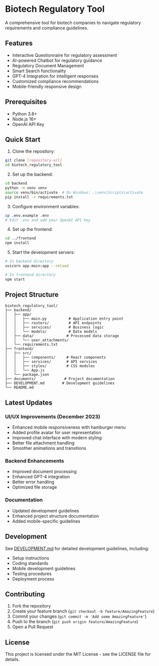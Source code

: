 # Biotech Regulatory Tool

A comprehensive tool for biotech companies to navigate regulatory requirements and compliance guidelines.

## Features

- Interactive Questionnaire for regulatory assessment
- AI-powered Chatbot for regulatory guidance
- Regulatory Document Management
- Smart Search functionality
- GPT-4 Integration for intelligent responses
- Customized compliance recommendations
- Mobile-friendly responsive design

## Prerequisites

- Python 3.8+
- Node.js 16+
- OpenAI API Key

## Quick Start

1. Clone the repository:
```bash
git clone [repository-url]
cd biotech_regulatory_tool
```

2. Set up the backend:
```bash
cd backend
python -m venv venv
source venv/bin/activate  # On Windows: .\venv\Scripts\activate
pip install -r requirements.txt
```

3. Configure environment variables:
```bash
cp .env.example .env
# Edit .env and add your OpenAI API key
```

4. Set up the frontend:
```bash
cd ../frontend
npm install
```

5. Start the development servers:
```bash
# In backend directory
uvicorn app.main:app --reload

# In frontend directory
npm start
```

## Project Structure

```
biotech_regulatory_tool/
├── backend/
│   ├── app/
│   │   ├── main.py          # Application entry point
│   │   ├── routers/         # API endpoints
│   │   ├── services/        # Business logic
│   │   └── models/          # Data models
│   ├── data/               # Processed data storage
│   │   └── user_attachments/
│   └── requirements.txt
├── frontend/
│   ├── src/
│   │   ├── components/     # React components
│   │   ├── services/       # API services
│   │   ├── styles/         # CSS modules
│   │   └── App.js
│   └── package.json
├── documents/             # Project documentation
├── DEVELOPMENT.md        # Development guidelines
└── README.md
```

## Latest Updates

### UI/UX Improvements (December 2023)
- Enhanced mobile responsiveness with hamburger menu
- Added profile avatar for user representation
- Improved chat interface with modern styling
- Better file attachment handling
- Smoother animations and transitions

### Backend Enhancements
- Improved document processing
- Enhanced GPT-4 integration
- Better error handling
- Optimized file storage

### Documentation
- Updated development guidelines
- Enhanced project structure documentation
- Added mobile-specific guidelines

## Development

See [DEVELOPMENT.md](DEVELOPMENT.md) for detailed development guidelines, including:
- Setup instructions
- Coding standards
- Mobile development guidelines
- Testing procedures
- Deployment process

## Contributing

1. Fork the repository
2. Create your feature branch (`git checkout -b feature/AmazingFeature`)
3. Commit your changes (`git commit -m 'Add some AmazingFeature'`)
4. Push to the branch (`git push origin feature/AmazingFeature`)
5. Open a Pull Request

## License

This project is licensed under the MIT License - see the LICENSE file for details.
